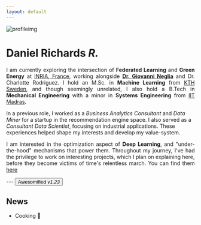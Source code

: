 ```yaml
---
layout: default
---
```

![profileimg](/assets/profile.jpg)
# Daniel Richards ***R.***
<p style="text-align: justify;">
  I am currently exploring the intersection of <strong>Federated Learning</strong> and <strong>Green Energy</strong> at 
  <a href="https://www.inria.fr/fr/centre-inria-universite-cote-azur" target="_blank">INRIA, France</a>, working alongside 
  <a href="http://www-sop.inria.fr/members/Giovanni.Neglia/" target="_blank"><strong>Dr. Giovanni Neglia</strong></a> and Dr. Charlotte Rodriguez. 
  I hold an M.Sc. in <strong>Machine Learning</strong> from 
  <a href="https://www.kth.se/" target="_blank">KTH Sweden</a>, and though seemingly unrelated, I also hold a B.Tech in 
  <strong>Mechanical Engineering</strong> with a minor in <strong>Systems Engineering</strong> from 
  <a href="https://www.iitm.ac.in/" target="_blank">IIT Madras</a>.
</p>

<p>In a previous role, I worked as a <em>Business Analytics Consultant</em> and <em>Data Miner</em> for a startup in the recommendation engine space. I also served as a <em>Consultant Data Scientist</em>, focusing on industrial applications. These experiences helped shape my interests and develop my value-system.
</p>

<p style="text-align: justify;">
I am interested in the optimization aspect of <strong>Deep Learning</strong>, and "under-the-hood" mechanisms that power them. 
Throughout my journey, I've had the privilege to work on interesting projects, which I plan on explaining here, before they become victims of time's relentless march. You can find them <a href="/notes.html">here</a>
</p>
---

<a href="/alt_me">
  <button>Awesomified <em>v1.23</em></button>
</a>


## News

- Cooking 🍳



